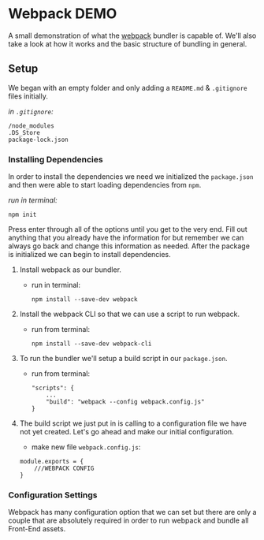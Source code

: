 # Webpack DEMO

A small demonstration of what the [webpack]() bundler is capable of. We'll also take a look at how it works and the basic structure of bundling in general.

## Setup

We began with an empty folder and only adding a `README.md` & `.gitignore` files initially.

*in `.gitignore`:*

```
/node_modules
.DS_Store
package-lock.json
```

### Installing Dependencies

In order to install the dependencies we need we initialized the `package.json` and then were able to start loading dependencies from `npm`.

*run in terminal:*

```
npm init
```

Press enter through all of the options until you get to the very end. Fill out anything that you already have the information for but remember we can always go back and change this information as needed. After the package is initialized we can begin to install dependencies.

1. Install webpack as our bundler.
    * run in terminal:

        ```
        npm install --save-dev webpack
        ```

1. Install the webpack CLI so that we can use a script to run webpack.
    * run from terminal:

        ```
        npm install --save-dev webpack-cli
        ```

1. To run the bundler we'll setup a build script in our `package.json`.
    * run from terminal:

        ```JS
        "scripts": {
            ...
            "build": "webpack --config webpack.config.js"
        }
        ```

1. The build script we just put in is calling to a configuration file we have not yet created. Let's go ahead and make our initial configuration.
    * make new file `webpack.config.js`:

    ```
    module.exports = {
        ///WEBPACK CONFIG
    }
    ```

### Configuration Settings

Webpack has many configuration option that we can set but there are only a couple that are absolutely required in order to run webpack and bundle all Front-End assets.